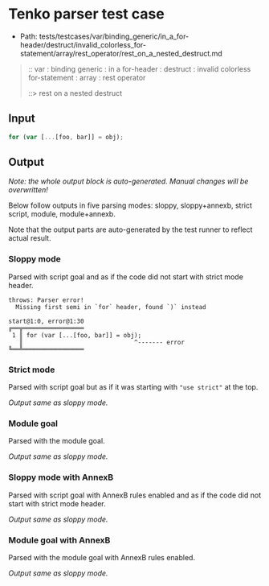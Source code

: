 # Tenko parser test case

- Path: tests/testcases/var/binding_generic/in_a_for-header/destruct/invalid_colorless_for-statement/array/rest_operator/rest_on_a_nested_destruct.md

> :: var : binding generic : in a for-header : destruct : invalid colorless for-statement : array : rest operator
>
> ::> rest on a nested destruct

## Input

`````js
for (var [...[foo, bar]] = obj);
`````

## Output

_Note: the whole output block is auto-generated. Manual changes will be overwritten!_

Below follow outputs in five parsing modes: sloppy, sloppy+annexb, strict script, module, module+annexb.

Note that the output parts are auto-generated by the test runner to reflect actual result.

### Sloppy mode

Parsed with script goal and as if the code did not start with strict mode header.

`````
throws: Parser error!
  Missing first semi in `for` header, found `)` instead

start@1:0, error@1:30
╔══╦═════════════════
 1 ║ for (var [...[foo, bar]] = obj);
   ║                               ^------- error
╚══╩═════════════════

`````

### Strict mode

Parsed with script goal but as if it was starting with `"use strict"` at the top.

_Output same as sloppy mode._

### Module goal

Parsed with the module goal.

_Output same as sloppy mode._

### Sloppy mode with AnnexB

Parsed with script goal with AnnexB rules enabled and as if the code did not start with strict mode header.

_Output same as sloppy mode._

### Module goal with AnnexB

Parsed with the module goal with AnnexB rules enabled.

_Output same as sloppy mode._
